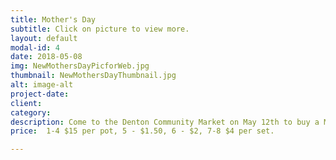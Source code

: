 ```yaml
---
title: Mother's Day
subtitle: Click on picture to view more.
layout: default
modal-id: 4
date: 2018-05-08
img: NewMothersDayPicforWeb.jpg
thumbnail: NewMothersDayThumbnail.jpg
alt: image-alt
project-date: 
client: 
category: 
description: Come to the Denton Community Market on May 12th to buy a Mother's Day Cookie Bouquet.  Located at the corner of Carrol Blvd. and Mulberry St.  Individual cookies also available.
price:  1-4 $15 per pot, 5 - $1.50, 6 - $2, 7-8 $4 per set. 

---
```

